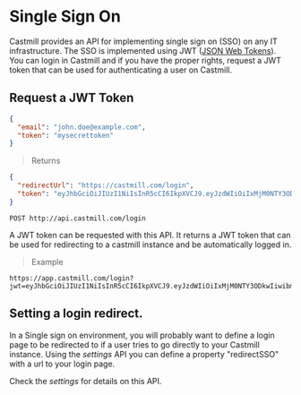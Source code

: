 # Single Sign On

Castmill provides an API for implementing single sign on (SSO) on any IT infrastructure.
The SSO is implemented using JWT ([JSON Web Tokens](https://jwt.io)). You can login
in Castmill and if you have the proper rights, request a JWT token that can be used
for authenticating a user on Castmill.

## Request a JWT Token

```json
{
  "email": "john.doe@example.com",
  "token": "mysecrettoken"
}
```

> Returns
```json
{
  "redirectUrl": "https://castmill.com/login",
  "token": "eyJhbGciOiJIUzI1NiIsInR5cCI6IkpXVCJ9.eyJzdWIiOiIxMjM0NTY3ODkwIiwibmFtZSI6IkpvaG4gRG9lIiwiYWRtaW4iOnRydWV9.TJVA95OrM7E2cBab30RMHrHDcEfxjoYZgeFONFh7HgQ"
}
```

`POST http://api.castmill.com/login`

A JWT token can be requested with this API. It returns a JWT token that can be used for
redirecting to a castmill instance and be automatically logged in.

> Example
```shell
https://app.castmill.com/login?jwt=eyJhbGciOiJIUzI1NiIsInR5cCI6IkpXVCJ9.eyJzdWIiOiIxMjM0NTY3ODkwIiwibmFtZSI6IkpvaG4gRG9lIiwiYWRtaW4iOnRydWV9.TJVA95OrM7E2cBab30RMHrHDcEfxjoYZgeFONFh7HgQ
```

## Setting a login redirect.

In a Single sign on environment, you will probably want to define a login page to be
redirected to if a user tries to go directly to your Castmill instance. Using the
*settings* API you can define a property "redirectSSO" with a url to your login page.

Check the *settings* for details on this API.
